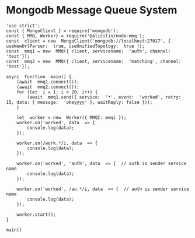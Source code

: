 # Mongodb Message Queue System

    'use strict';
	const { MongoClient } = require('mongodb');
	const { MMQ, Worker} = require('@alicilin/node-mmq');
	const  client = new  MongoClient('mongodb://localhost:27017', { useNewUrlParser:  true, useUnifiedTopology:  true });
	const  mmq1 = new  MMQ({ client, servicename:  'auth', channel:  'test'});
	const  mmq2 = new  MMQ({ client, servicename:  'matching', channel:  'test'});
	
	async  function  main() {
		(await  mmq1.connect());
		(await  mmq2.connect());
		for (let  i = 1; i < 20; i++) {
			(await  mmq1.send({ service:  '*', event:  'worked', retry:  15, data: { message:  'okeyyyy' }, waitReply: false }));
		}
		
		let  worker = new  Worker({ MMQI: mmqi });
		worker.on('worked', data  => {
			console.log(data);
		});

		worker.on(/work.*/i, data  => {
			console.log(data);
		});

		worker.on('worked', 'auth', data  => {  // auth is sender service name
			console.log(data);
		});

		worker.on('worked', /au.*/i, data  => {  // auth is sender service name
			console.log(data);
		});

		worker.start();
	}
	
	main()
```